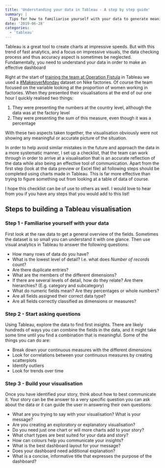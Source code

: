 ```yaml
---
title: 'Understanding your data in Tableau - A step by step guide'
summary: |
  Tips for how to familiarise yourself with your data to generate meaningful insights in Tableau.
date: '2019-06-28'
categories:
  - 'tableau'
---
```


Tableau is a great tool to create charts at impressive speeds. But with this trend of fast analytics, and a focus on impressive visuals, the data checking process and thus accuracy aspect is sometimes be neglected. Fundamentally, you need to understand your data in order to make an effective dashboard

Right at the start of <a href="/blog/training-the-team-at-operation-fistula/" target="_blank">training the team at Operation Fistula</a> in Tableau we used a [#MakeoverMonday](http://www.makeovermonday.co.uk) dataset on Nike factories. Of course the team focused on the variable looking at the proportion of women working in factories. When they presented their visualisations at the end of our one hour I quickly realised two things:

1. They were presenting the numbers at the country level, although the data was at the factory level
2. They were presenting the sum of this measure, even though it was a percentage

With these two aspects taken together, the visualisation obviously were not showing any meaningful or accurate picture of the situation.

In order to help avoid similar mistakes in the future and approach the data in a more systematic manner, I set up a checklist, that the team can work through in order to arrive at a visualisation that is an accurate reflection of the data while also being an effective tool of communication. Apart from the first step (look at the data preview or Excel file) all following steps should be completed using charts made in Tableau. This is far more effective than trying to figure something out from looking at a table of data of course.

I hope this checklist can be of use to others as well. I would love to hear from you if you have any steps that you would add to this list!

## Steps to building a Tableau visualisation

### Step 1 - Familiarise yourself with your data

First look at the raw data to get a general overview of the fields. Sometimes the dataset is so small you can understand it with one glance. Then use visual analytics in Tableau to answer the following questions:

- How many rows of data do you have?
- What is the lowest level of detail? I.e. what does _Number of records_ count?
- Are there duplicate entries?
- What are the members of the different dimensions?
- If there are several levels of detail, how do they relate? Are there hierarchies? (E.g. category and subcategory)
- What do numeric fields mean? Are they percentages or whole numbers?
- Are all fields assigned their correct data type?
- Are all fields correctly classified as dimensions or measures?

### Step 2 - Start asking questions

Using Tableau, explore the data to find first insights. There are likely hundreds of ways you can combine the fields in the data, and it might take some time until you find a combination that is meaningful. Some of the things you can do are:

- Break down your continuous measures with the different dimensions
- Look for correlations between your continuous measures by creating scatterplots
- Identify outliers
- Look for trends over time

### Step 3 - Build your visualisation

Once you have identified your story, think about how to best communicate it. Your story can be the answer to a very specific question you can ask about the data or it can guide the user in answering their own questions:

- What are you trying to say with your visualisation? What is your message?
- Are you creating an exploratory or explanatory visualisation?
- Do you need just one chart or will more charts add to your story?
- What chart types are best suited for your data and story?
- How can colours help you communicate your insights?
- What is the best dashboard layout for your message?
- Does your dashboard need additional explanation?
- What is a concise, informative title that expresses the purpose of the dashboard?
